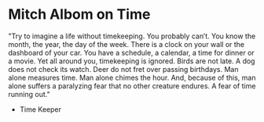# Mitch Albom on Time

"Try to imagine a life without timekeeping. You probably can’t. You know the month, the year, the day of the week. There is a clock on your wall or the dashboard of your car. You have a schedule, a calendar, a time for dinner or a movie. Yet all around you, timekeeping is ignored. Birds are not late. A dog does not check its watch. Deer do not fret over passing birthdays. Man alone measures time. Man alone chimes the hour. And, because of this, man alone suffers a paralyzing fear that no other creature endures. A fear of time running out."

- Time Keeper

